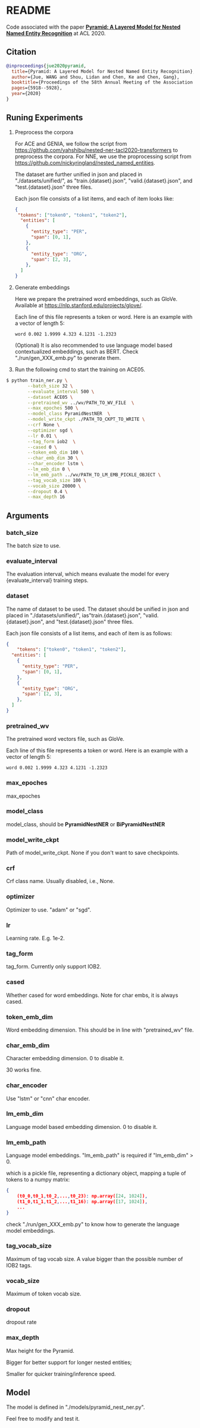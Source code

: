 # README

Code associated with the paper [**Pyramid: A Layered Model for Nested Named Entity Recognition**](https://www.aclweb.org/anthology/2020.acl-main.525/) at ACL 2020.

## Citation

```bibtex
@inproceedings{jue2020pyramid,
  title={Pyramid: A Layered Model for Nested Named Entity Recognition},
  author={Jue, WANG and Shou, Lidan and Chen, Ke and Chen, Gang},
  booktitle={Proceedings of the 58th Annual Meeting of the Association for Computational Linguistics},
  pages={5918--5928},
  year={2020}
}
```

## Runing Experiments

1. Preprocess the corpora

   For ACE and GENIA, we follow the script from https://github.com/yahshibu/nested-ner-tacl2020-transformers to preprocess the corpora. For NNE, we use the proprocessing script from https://github.com/nickyringland/nested_named_entities.

    The dataset are further unified in json and placed in "./datasets/unified/", as "train.{dataset}.json", "valid.{dataset}.json", and "test.{dataset}.json" three files.

   Each json file consists of a list items, and each of item looks like:

   ```json
   {
   	"tokens": ["token0", "token1", "token2"],
     "entities": [
       {
         "entity_type": "PER", 
         "span": [0, 1],
       },
       {
         "entity_type": "ORG", 
         "span": [2, 3],
       },
     ]
   }
   ```

2. Generate embeddings

   Here we prepare the pretrained word embeddings, such as GloVe. Available at https://nlp.stanford.edu/projects/glove/.

   Each line of this file represents a token or word. Here is an example with a vector of length 5:

   ```
   word 0.002 1.9999 4.323 4.1231 -1.2323
   ```

   (Optional) It is also recommended to use language model based contextualized embeddings, such as BERT. Check "./run/gen_XXX_emb.py" to generate them.

3. Run the following cmd to start the training on ACE05.

  ```bash
  $ python train_ner.py \
          --batch_size 32 \
          --evaluate_interval 500 \
          --dataset ACE05 \
          --pretrained_wv ../wv/PATH_TO_WV_FILE  \
          --max_epoches 500 \
          --model_class PyramidNestNER  \
          --model_write_ckpt ./PATH_TO_CKPT_TO_WRITE \
          --crf None \
          --optimizer sgd \
          --lr 0.01 \
          --tag_form iob2  \
          --cased 0 \
          --token_emb_dim 100 \
          --char_emb_dim 30 \
          --char_encoder lstm \
          --lm_emb_dim 0 \
          --lm_emb_path ../wv/PATH_TO_LM_EMB_PICKLE_OBJECT \
          --tag_vocab_size 100 \
          --vocab_size 20000 \
          --dropout 0.4 \
          --max_depth 16
  ```

## Arguments

### batch_size

The batch size to use.

### evaluate_interval

The evaluation interval, which means evaluate the model for every {evaluate_interval} training steps.

### dataset

The name of dataset to be used. The dataset should be unified in json and placed in "./datasets/unified/", ias"train.{dataset}.json", "valid.{dataset}.json", and "test.{dataset}.json" three files.

Each json file consists of a list items, and each of item is as follows:

```json
{
	"tokens": ["token0", "token1", "token2"],
  "entities": [
    {
      "entity_type": "PER", 
      "span": [0, 1],
    },
    {
      "entity_type": "ORG", 
      "span": [2, 3],
    },
  ]
}
```

### pretrained_wv

The pretrained word vectors file, such as GloVe.

Each line of this file represents a token or word. Here is an example with a vector of length 5:

```
word 0.002 1.9999 4.323 4.1231 -1.2323
```

### max_epoches

max_epoches

### model_class

model_class, should be **PyramidNestNER** or **BiPyramidNestNER**

### model_write_ckpt

Path of model_write_ckpt. None if you don't want to save checkpoints.

### crf

Crf class name. Usually disabled, i.e., None.

### optimizer

Optimizer to use. "adam" or "sgd".

### lr

Learning rate. E.g. 1e-2.

### tag_form

tag_form. Currently only support IOB2.

### cased

Whether cased for word embeddings. Note for char embs, it is always cased.

### token_emb_dim

Word embedding dimension. This should be in line with "pretrained_wv" file.

### char_emb_dim

Character embedding dimension. 0 to disable it.

30 works fine.

### char_encoder

Use "lstm" or "cnn" char encoder. 

### lm_emb_dim

Language model based embedding dimension. 0 to disable it.

### lm_emb_path

Language model embeddings. "lm_emb_path" is required if "lm_emb_dim" > 0.

which is a pickle file, representing a dictionary object, mapping a tuple of tokens to a numpy matrix:

```json
{
	(t0_0,t0_1,t0_2,...,t0_23): np.array([24, 1024]),
	(t1_0,t1_1,t1_2,...,t1_16): np.array([17, 1024]),
	...
}
```

check "./run/gen_XXX_emb.py" to know how to generate the language model embeddings.

### tag_vocab_size

Maximum of tag vocab size. A value bigger than the possible number of IOB2 tags.

### vocab_size

Maximum of token vocab size.

### dropout

dropout rate

### max_depth

Max height for the Pyramid.

Bigger for better support for longer nested entities;

Smaller for quicker training/inference speed.

## Model

The model is defined in "./models/pyramid_nest_ner.py".

Feel free to modify and test it.